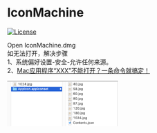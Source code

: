 # IconMachine

[![License](https://img.shields.io/badge/license-MIT-blue.svg?style=flat)](http://opensource.org/licenses/MIT "Feel free to contribute.")

Open IconMachine.dmg  
如无法打开，解决步骤  
1、系统偏好设置-安全-允许任何来源。  
2、[Mac应用程序“XXX”不能打开？一条命令就搞定！](https://cloud.tencent.com/developer/article/1508073)  

<img width=256px src="https://github.com/gwh111/IconMachine/blob/master/WX20200312-142511%402x.png?raw=true" >
